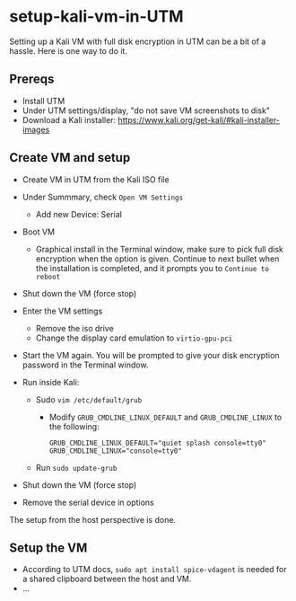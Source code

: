 # setup-kali-vm-in-UTM
Setting up a Kali VM with full disk encryption in UTM can be a bit of a hassle. Here is one way to do it.

## Prereqs
- Install UTM
- Under UTM settings/display, "do not save VM screenshots to disk"
- Download a Kali installer: https://www.kali.org/get-kali/#kali-installer-images

## Create VM and setup
- Create VM in UTM from the Kali ISO file 
- Under Summmary, check `Open VM Settings`
    - Add new Device: Serial
- Boot VM
    - Graphical install in the Terminal window, make sure to pick full disk encryption when the option is given. Continue to next bullet when the installation is completed, and it prompts you to `Continue to reboot`
- Shut down the VM (force stop)
- Enter the VM settings 
    - Remove the iso drive 
    - Change the display card emulation to `virtio-gpu-pci`

- Start the VM again. You will be prompted to give your disk encryption password in the Terminal window.
- Run inside Kali: 
    - Sudo `vim /etc/default/grub`
        - Modify `GRUB_CMDLINE_LINUX_DEFAULT` and `GRUB_CMDLINE_LINUX` to the following:
          
            `GRUB_CMDLINE_LINUX_DEFAULT="quiet splash console=tty0"`
            `GRUB_CMDLINE_LINUX="console=tty0"`
          
    - Run `sudo update-grub`

- Shut down the VM (force stop)
- Remove the serial device in options

The setup from the host perspective is done.

## Setup the VM
- According to UTM docs, `sudo apt install spice-vdagent` is needed for a shared clipboard between the host and VM.
- ...
